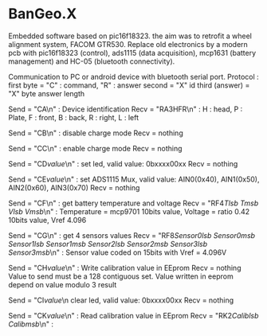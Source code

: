 # BanGeo.X
Embedded software based on pic16f18323.
the aim was to retrofit a wheel alignment system, FACOM GTR530.
Replace old electronics by a modern pcb with pic16f18323 (control), ads1115 (data acquisition), mcp1631 (battery management) and HC-05 (bluetooth connectivity).

Communication to PC or android device with bluetooth serial port.
Protocol :
first byte =  "C" : command, "R" : answer
second = "X" id
third (answer)  = "X" byte answer length
  
  Send = "CA\n"  : Device identification
  Recv = "RA3HFR\n" : H : head, P : Plate, F : front, B : back, R : right, L : left

  Send = "CB\n"  : disable charge mode
  Recv = nothing

  Send = "CC\n"  : enable charge mode
  Recv = nothing

  Send = "CD*value*\n"  : set led, valid value: 0bxxxx00xx
  Recv = nothing

  Send = "CE*value*\n"  : set ADS1115 Mux, valid value: AIN0(0x40), AIN1(0x50), AIN2(0x60), AIN3(0x70)
  Recv = nothing

  Send = "CF\n"  : get battery temperature and voltage
  Recv = "RF4*Tlsb* *Tmsb* *Vlsb* *Vmsb*\n" : Temperature = mcp9701 10bits value, Voltage = ratio 0.42 10bits value, Vref 4.096

  Send = "CG\n"  : get 4 sensors values
  Recv = "RF8*Sensor0lsb* *Sensor0msb* *Sensor1lsb* *Sensor1msb* *Sensor2lsb* *Sensor2msb* *Sensor3lsb* *Sensor3msb*\n" :
    Sensor value coded on 15bits with Vref = 4.096V

  Send = "CH*value*\n"  : Write calibration value in EEprom
  Recv = nothing
    Value to send must be a 128 contiguous set. 
    Value written in eeprom depend on value modulo 3 result 
 
  Send = "CI*value*\n clear led, valid value: 0bxxxx00xx
  Recv = nothing

  Send = "CK*value*\n"  : Read calibration value in EEprom
  Recv = "RK2*Caliblsb* *Calibmsb*\n" :
